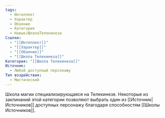 ```yaml
---
tags:
  - Интеллект
  - Характер
  - Обаяние
  - Категория
  - Навык/ШколаТелекинеза
Ссылки:
  - "[[Интеллект]]"
  - "[[Характер]]"
  - "[[Обаяние]]"
  - "[[Школа Телекинеза]]"
Категория: "[[Школа Телекинеза]]"
Источник:
  - Любой доступный персонажу
Тип воздействия:
  - Мистический
---
```

Школа магии специализирующаяся на Телекинезе. Некоторые из заклинаний этой категории позволяют выбрать один из [[Источник|Источников]] доступных персонажу благодаря способностям [[Школы Источников]].